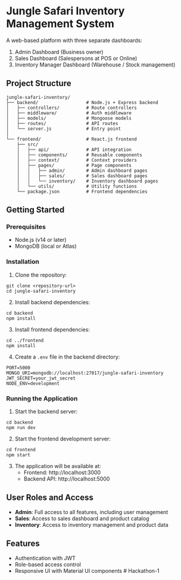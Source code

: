 # Jungle Safari Inventory Management System

A web-based platform with three separate dashboards:

1. Admin Dashboard (Business owner)
2. Sales Dashboard (Salespersons at POS or Online)
3. Inventory Manager Dashboard (Warehouse / Stock management)

## Project Structure

```
jungle-safari-inventory/
├── backend/                  # Node.js + Express backend
│   ├── controllers/          # Route controllers
│   ├── middleware/           # Auth middleware
│   ├── models/               # Mongoose models
│   ├── routes/               # API routes
│   └── server.js             # Entry point
│
└── frontend/                 # React.js frontend
    ├── src/
    │   ├── api/              # API integration
    │   ├── components/       # Reusable components
    │   ├── context/          # Context providers
    │   ├── pages/            # Page components
    │   │   ├── admin/        # Admin dashboard pages
    │   │   ├── sales/        # Sales dashboard pages
    │   │   └── inventory/    # Inventory dashboard pages
    │   └── utils/            # Utility functions
    └── package.json          # Frontend dependencies
```

## Getting Started

### Prerequisites

- Node.js (v14 or later)
- MongoDB (local or Atlas)

### Installation

1. Clone the repository:

```
git clone <repository-url>
cd jungle-safari-inventory
```

2. Install backend dependencies:

```
cd backend
npm install
```

3. Install frontend dependencies:

```
cd ../frontend
npm install
```

4. Create a `.env` file in the backend directory:

```
PORT=5000
MONGO_URI=mongodb://localhost:27017/jungle-safari-inventory
JWT_SECRET=your_jwt_secret
NODE_ENV=development
```

### Running the Application

1. Start the backend server:

```
cd backend
npm run dev
```

2. Start the frontend development server:

```
cd frontend
npm start
```

3. The application will be available at:
   - Frontend: http://localhost:3000
   - Backend API: http://localhost:5000

## User Roles and Access

- **Admin**: Full access to all features, including user management
- **Sales**: Access to sales dashboard and product catalog
- **Inventory**: Access to inventory management and product data

## Features

- Authentication with JWT
- Role-based access control
- Responsive UI with Material UI components
#   H a c k a t h o n - 1  
 